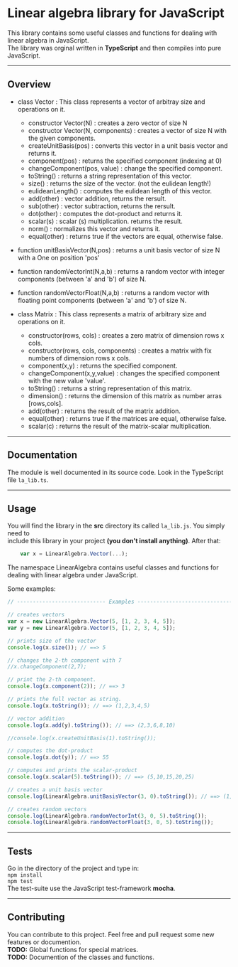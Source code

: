 # Linear algebra library for JavaScript  

This library contains some useful classes and functions for dealing with linear algebra in JavaScript.  
The library was orginal written in **TypeScript** and then compiles into pure JavaScript.  

---

## Overview  

- class Vector : This class represents a vector of arbitray size and operations on it.  
    - constructor Vector(N) : creates a zero vector of size N   
    - constructor Vector(N, components) : creates a vector of size N with the given components.   
    - createUnitBasis(pos) : converts this vector in a unit basis vector and returns it.  
    - component(pos) : returns the specified component (indexing at 0)  
    - changeComponent(pos, value) : change the specified component.  
    - toString() : returns a string representation of this vector.  
    - size() : returns the size of the vector. (not the eulidean length!)  
    - eulideanLength() : computes the eulidean length of this vector.  
    - add(other) : vector addition, returns the rersult.  
    - sub(other) : vector subtraction, returns the rersult.  
    - dot(other) : computes the dot-product and returns it.  
    - scalar(s)  : scalar (s) multiplication. returns the result.  
    - norm() : normalizes this vector and returns it.  
    - equal(other) : returns true if the vectors are equal, otherwise false.  

- function unitBasisVector(N,pos) : returns a unit basis vector of size N with a One on position 'pos'  
- function randomVectorInt(N,a,b) : returns a random vector with integer components (between 'a' and 'b') of size N.  
- function randomVectorFloat(N,a,b) : returns a random vector with floating point components (between 'a' and 'b') of size N.    

- class Matrix : This class represents a matrix of arbitrary size and operations on it.  
    - constructor(rows, cols) : creates a zero matrix of dimension rows x cols.  
    - constructor(rows, cols, components) : creates a matrix with fix numbers of dimension rows x cols.  
    - component(x,y) : returns the specified component.  
    - changeComponent(x,y,value) : changes the specified component with the new value 'value'.  
    - toString() : returns a string representation of this matrix.  
    - dimension() : returns the dimension of this matrix as number arras [rows,cols].  
    - add(other) : returns the result of the matrix addition.  
    - equal(other) : returns true if the matrices are equal, otherwise false.  
    - scalar(c) : returns the result of the matrix-scalar multiplication.  
---

## Documentation  

The module is well documented in its source code. Look in the TypeScript file ```la_lib.ts```.  

---

## Usage  

You will find the library in the **src** directory its called ```la_lib.js```. You simply need to  
include this library in your project **(you don't install anything)**. After that:  

```js
    var x = LinearAlgebra.Vector(...);
```  

The namespace LinearAlgebra contains useful classes and functions for dealing with linear algebra under JavaScript.  

Some examples:  

```js
// ---------------------------- Examples ------------------------------------------

// creates vectors 
var x = new LinearAlgebra.Vector(5, [1, 2, 3, 4, 5]);
var y = new LinearAlgebra.Vector(5, [1, 2, 3, 4, 5]);

// prints size of the vector
console.log(x.size()); // ==> 5

// changes the 2-th component with 7
//x.changeComponent(2,7);

// print the 2-th component.
console.log(x.component(2)); // ==> 3

// prints the full vector as string.
console.log(x.toString()); // ==> (1,2,3,4,5)

// vector addition
console.log(x.add(y).toString()); // ==> (2,3,6,8,10)

//console.log(x.createUnitBasis(1).toString());

// computes the dot-product
console.log(x.dot(y)); // ==> 55

// computes and prints the scalar-product
console.log(x.scalar(5).toString()); // ==> (5,10,15,20,25)

// creates a unit basis vector
console.log(LinearAlgebra.unitBasisVector(3, 0).toString()); // ==> (1,0,0)

// creates random vectors
console.log(LinearAlgebra.randomVectorInt(3, 0, 5).toString());
console.log(LinearAlgebra.randomVectorFloat(3, 0, 5).toString());
```  

---

## Tests  

Go in the directory of the project and type in:  
```npm install```  
```npm test```  
The test-suite use the JavaScript test-framework **mocha**.  

---

## Contributing  

You can contribute to this project. Feel free and pull request some new features or documention.   
**TODO:** Global functions for special matrices.  
**TODO:** Documention of the classes and functions.  
